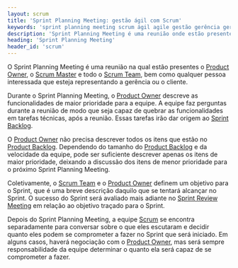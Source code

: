 ```yaml
---
layout: scrum
title: 'Sprint Planning Meeting: gestão ágil com Scrum'
keywords: 'sprint planning meeting scrum ágil agile gestão gerência gerenciamento'
description: 'Sprint Planning Meeting é uma reunião onde estão presentes o Product Owner, o Scrum Master e todo o Scrum Team para priorizar os itens do Sprint.'
heading: 'Sprint Planning Meeting'
header_id: 'scrum'
---
```

O Sprint Planning Meeting é uma reunião na qual estão presentes o [Product Owner][po], o [Scrum Master][sm] e todo o [Scrum Team][st], bem como qualquer pessoa interessada que esteja representando a gerência ou o cliente.

Durante o Sprint Planning Meeting, o [Product Owner][po] descreve as funcionalidades de maior prioridade para a equipe. A equipe faz perguntas durante a reunião de modo que seja capaz de quebrar as funcionalidades em tarefas técnicas, após a reunião. Essas tarefas irão dar origem ao [Sprint Backlog][sb].

O [Product Owner][po] não precisa descrever todos os itens que estão no [Product Backlog][pb]. Dependendo do tamanho do [Product Backlog][pb] e da velocidade da equipe, pode ser suficiente descrever apenas os itens de maior prioridade, deixando a discussão dos itens de menor prioridade para o próximo Sprint Planning Meeting.

Coletivamente, o [Scrum Team][st] e o [Product Owner][po] definem um objetivo para o Sprint, que é uma breve descrição daquilo que se tentará alcançar no Sprint. O sucesso do Sprint será avaliado mais adiante no [Sprint Review Meeting][srm] em relação ao objetivo traçado para o Sprint.

Depois do Sprint Planning Meeting, a equipe [Scrum][] se encontra separadamente para conversar sobre o que eles escutaram e decidir quanto eles podem se comprometer a fazer no Sprint que será iniciado. Em alguns casos, haverá negociação com o [Product Owner][po], mas será sempre responsabilidade da equipe determinar o quanto ela será capaz de se comprometer a fazer.


[st]:		/scrum/scrum_team
[pb]:		/scrum/product_backlog
[sb]:		/scrum/sprint_backlog
[ds]:		/scrum/daily_scrum
[srm]:		/scrum/sprint_review_meeting
[sr]:		/scrum/sprint_retrospective
[spm]:		/scrum/sprint_planning_meeting
[po]:		/scrum/product_owner
[Scrum]:	/scrum
[sm]:		/scrum/scrum_master